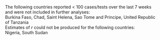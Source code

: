The following countries reported < 100 cases/tests over the last 7 weeks and were not included in further analyses:<br>Burkina Faso, Chad, Saint Helena, Sao Tome and Principe, United Republic of Tanzania
<br>
Estimates of *r* could not be produced for the following countries:<br>Nigeria, South Sudan
<br>
